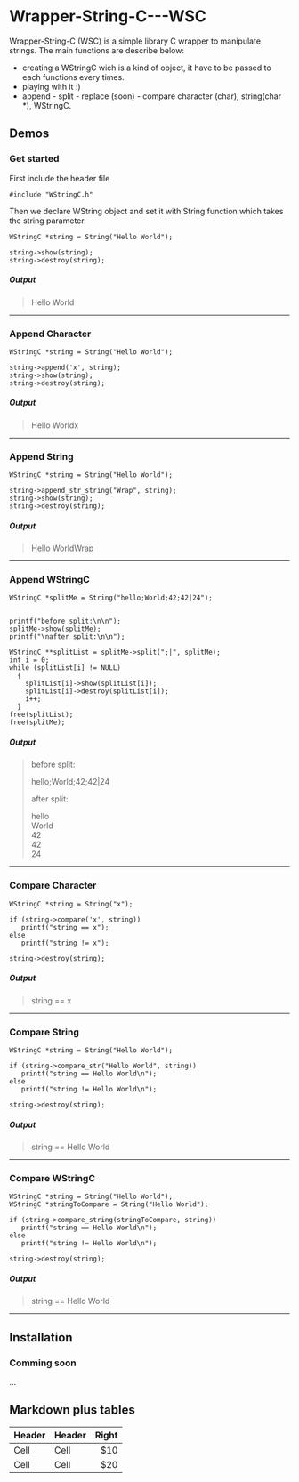 # Wrapper-String-C---WSC #

Wrapper-String-C (WSC) is a simple library C wrapper to manipulate strings.
The main functions are describe below:

* creating a WStringC wich is a kind of object, it have to be passed to each functions every times.
* playing with it :)
* append - split - replace (soon) - compare character (char), string(char *), WStringC.


## Demos ##

### Get started ###

First include the header file

`#include "WStringC.h"`

Then we declare WString object and set it with String function which takes the string parameter. 

    WStringC *string = String("Hello World");

    string->show(string);
    string->destroy(string);

##### Output #####

> Hello World


___________________________________________

### Append Character ###

    WStringC *string = String("Hello World");

    string->append('x', string);
    string->show(string);
    string->destroy(string);

##### Output #####

> Hello Worldx

___________________________________________

### Append String ###

    WStringC *string = String("Hello World");

    string->append_str_string("Wrap", string);
    string->show(string);
    string->destroy(string);

##### Output #####

> Hello WorldWrap

___________________________________________

### Append WStringC ###

    WStringC *splitMe = String("hello;World;42;42|24");


    printf("before split:\n\n");
    splitMe->show(splitMe);
    printf("\nafter split:\n\n");

    WStringC **splitList = splitMe->split(";|", splitMe);
    int i = 0;
    while (splitList[i] != NULL)
      {
        splitList[i]->show(splitList[i]);
        splitList[i]->destroy(splitList[i]);
        i++;
      }
    free(splitList);
    free(splitMe);

##### Output #####

> before split:
>  
> hello;World;42;42|24  
>  
> after split:
>  
> hello  
> World  
> 42  
> 42  
> 24  

___________________________________________

### Compare Character ###
    
    WStringC *string = String("x");

    if (string->compare('x', string))
       printf("string == x");
    else
       printf("string != x");

    string->destroy(string);

##### Output #####

> string == x

___________________________________________

### Compare String ###

    WStringC *string = String("Hello World");

    if (string->compare_str("Hello World", string))
       printf("string == Hello World\n");
    else
       printf("string != Hello World\n");

    string->destroy(string);


##### Output #####

> string == Hello World

___________________________________________

### Compare WStringC ###

    WStringC *string = String("Hello World");
    WStringC *stringToCompare = String("Hello World");

    if (string->compare_string(stringToCompare, string))
       printf("string == Hello World\n");
    else
       printf("string != Hello World\n");

    string->destroy(string);

##### Output #####

> string == Hello World

___________________________________________

## Installation ##

### Comming soon ###

...


## Markdown plus tables ##

| Header | Header | Right  |
| ------ | ------ | -----: |
|  Cell  |  Cell  |   $10  |
|  Cell  |  Cell  |   $20  |
